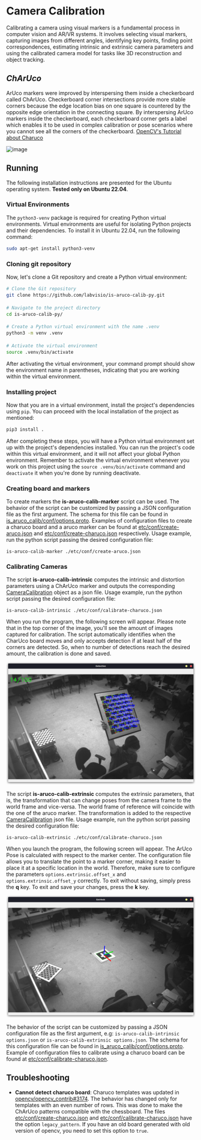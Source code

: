 # Camera Calibration

Calibrating a camera using visual markers is a fundamental process in computer vision and AR/VR systems. It involves selecting visual markers, capturing images from different angles, identifying key points, finding point correspondences, estimating intrinsic and extrinsic camera parameters and using the calibrated camera model for tasks like 3D reconstruction and object tracking.

## *ChArUco*

ArUco markers were improved by interspersing them inside a checkerboard called ChArUco. Checkerboard corner intersections provide more stable corners because the edge location bias on one square is countered by the opposite edge orientation in the connecting square. By interspersing ArUco markers inside the checkerboard, each checkerboard corner gets a label which enables it to be used in complex calibration or pose scenarios where you cannot see all the corners of the checkerboard. [OpenCV's Tutorial about Charuco]

![image](https://github.com/opencv/opencv_contrib/raw/master/modules/aruco/tutorials/charuco_detection/images/charucodefinition.png)

## Running

The following installation instructions are presented for the Ubuntu operating system. **Tested only on Ubuntu 22.04**.

### Virtual Environments

The `python3-venv` package is required for creating Python virtual environments. Virtual environments are useful for isolating Python projects and their dependencies. To install it in Ubuntu 22.04, run the following command:

```bash
sudo apt-get install python3-venv
```

### Cloning git repository

Now, let's clone a Git repository and create a Python virtual environment:

```bash
# Clone the Git repository
git clone https://github.com/labvisio/is-aruco-calib-py.git

# Navigate to the project directory
cd is-aruco-calib-py/

# Create a Python virtual environment with the name .venv
python3 -m venv .venv

# Activate the virtual environment
source .venv/bin/activate
```

After activating the virtual environment, your command prompt should show the environment name in parentheses, indicating that you are working within the virtual environment.

### Installing project

Now that you are in a virtual environment, install the project's dependencies using `pip`. You can proceed with the local installation of the project as mentioned:
```bash
pip3 install .
```

After completing these steps, you will have a Python virtual environment set up with the project's dependencies installed. You can run the project's code within this virtual environment, and it will not affect your global Python environment. Remember to activate the virtual environment whenever you work on this project using the `source .venv/bin/activate` command and `deactivate` it when you're done by running deactivate.


### Creating board and markers

To create markers the **is-aruco-calib-marker** script can be used. The behavior of the script can be customized by passing a JSON configuration file as the first argument. The schema for this file can be found in [is_aruco_calib/conf/options.proto]. Examples of configuration files to create a charuco board and a aruco marker can be found at [etc/conf/create-aruco.json] and [etc/conf/create-charuco.json] respectively. Usage example, run the python script passing the desired configuration file:

```shell
is-aruco-calib-marker ./etc/conf/create-aruco.json
```

### Calibrating Cameras

The script **is-aruco-calib-intrinsic** computes the intrinsic and distortion parameters using a ChArUco marker and outputs the corresponding [CameraCalibration] object as a json file. Usage example, run the python script passing the desired configuration file:

```shell
is-aruco-calib-intrinsic ./etc/conf/calibrate-charuco.json
```

When you run the program, the following screen will appear. Please note that in the top corner of the image, you'll see the amount of images captured for calibration. The script automatically identifies when the CharUco board moves and only accepts detection if at least half of the corners are detected. So, when to number of detections reach the desired amount, the calibration is done and saved.

![image](etc/images/intrinsinc-screenshot.png)

The script **is-aruco-calib-extrinsic** computes the extrinsic parameters, that is, the transformation that can change poses from the camera frame to the world frame and vice-versa. The world frame of reference will coincide with the one of the aruco marker. The transformation is added to the respective [CameraCalibration] json file. Usage example, run the python script passing the desired configuration file:

```shell
is-aruco-calib-extrinsic ./etc/conf/calibrate-charuco.json
```

When you launch the program, the following screen will appear. The ArUco Pose is calculated with respect to the marker center. The configuration file allows you to translate the point to a marker corner, making it easier to place it at a specific location in the world. Therefore, make sure to configure the parameters `options.extrinsic.offset_x` and `options.extrinsic.offset_y` correctly. To exit without saving, simply press the **q** key. To exit and save your changes, press the **k** key.

![image](etc/images/extrinsic-screenshot.png)

The behavior of the script can be customized by passing a JSON configuration file as the first argument, e.g: `is-aruco-calib-intrinsic options.json` or `is-aruco-calib-extrinsic options.json`. The schema for this configuration file can be found in [is_aruco_calib/conf/options.proto]. Example of configuration files to calibrate using a charuco board can be found at [etc/conf/calibrate-charuco.json].

## Troubleshooting

* **Cannot detect charuco board**:  Charuco templates was updated in [opencv/opencv_contrib#3174](https://github.com/opencv/opencv_contrib/pull/3174). The behavior has changed only for templates with an even number of rows. This was done to make the ChArUco patterns compatible with the chessboard. The files [etc/conf/create-charuco.json] and [etc/conf/calibrate-charuco.json] have the option `legacy_pattern`. If you have an old board generated with old version of opencv, you need to set this option to `true`.

<!-- Files -->
[etc/conf/create-aruco.json]: etc/conf/create-aruco.json
[etc/conf/create-charuco.json]: etc/conf/create-charuco.json
[etc/conf/calibrate-charuco.json]: etc/conf/calibrate-charuco.json
[is_aruco_calib/conf/options.proto]: is_aruco_calib/conf/options.proto


<!-- Links -->
[CameraCalibration]: https://github.com/labvisio/is-msgs/tree/master/docs#is.vision.CameraCalibration
[OpenCV's Tutorial about Charuco]: https://github.com/opencv/opencv_contrib/blob/master/modules/aruco/tutorials/charuco_detection/charuco_detection.markdown